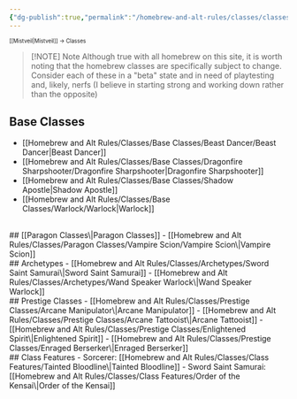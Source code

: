 ```yaml
---
{"dg-publish":true,"permalink":"/homebrew-and-alt-rules/classes/classes/"}
---
```


<sup><sup>[[Mistveil\|Mistveil]] → Classes</sup></sup>

> [!NOTE] Note
> Although true with all homebrew on this site, it is worth noting that the homebrew classes are specifically subject to change. Consider each of these in a "beta" state and in need of playtesting and, likely, nerfs (I believe in starting strong and working down rather than the opposite)

## Base Classes
- [[Homebrew and Alt Rules/Classes/Base Classes/Beast Dancer/Beast Dancer\|Beast Dancer]]
- [[Homebrew and Alt Rules/Classes/Base Classes/Dragonfire Sharpshooter/Dragonfire Sharpshooter\|Dragonfire Sharpshooter]]
- [[Homebrew and Alt Rules/Classes/Base Classes/Shadow Apostle\|Shadow Apostle]]
- [[Homebrew and Alt Rules/Classes/Base Classes/Warlock/Warlock\|Warlock]]
<br>
## [[Paragon Classes\|Paragon Classes]]
- [[Homebrew and Alt Rules/Classes/Paragon Classes/Vampire Scion/Vampire Scion\|Vampire Scion]]
<br>
## Archetypes
- [[Homebrew and Alt Rules/Classes/Archetypes/Sword Saint Samurai\|Sword Saint Samurai]]
- [[Homebrew and Alt Rules/Classes/Archetypes/Wand Speaker Warlock\|Wand Speaker Warlock]]
<br>
## Prestige Classes
- [[Homebrew and Alt Rules/Classes/Prestige Classes/Arcane Manipulator\|Arcane Manipulator]]
- [[Homebrew and Alt Rules/Classes/Prestige Classes/Arcane Tattooist\|Arcane Tattooist]]
- [[Homebrew and Alt Rules/Classes/Prestige Classes/Enlightened Spirit\|Enlightened Spirit]]
- [[Homebrew and Alt Rules/Classes/Prestige Classes/Enraged Berserker\|Enraged Berserker]]
<br>
## Class Features
- Sorcerer: [[Homebrew and Alt Rules/Classes/Class Features/Tainted Bloodline\|Tainted Bloodline]]
- Sword Saint Samurai: [[Homebrew and Alt Rules/Classes/Class Features/Order of the Kensai\|Order of the Kensai]]